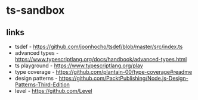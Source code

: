 # ts-sandbox

## links

- tsdef - https://github.com/joonhocho/tsdef/blob/master/src/index.ts
- advanced types - https://www.typescriptlang.org/docs/handbook/advanced-types.html
- ts playground - https://www.typescriptlang.org/play
- type coverage - https://github.com/plantain-00/type-coverage#readme
- design patterns - https://github.com/PacktPublishing/Node.js-Design-Patterns-Third-Edition
- level - https://github.com/Level
